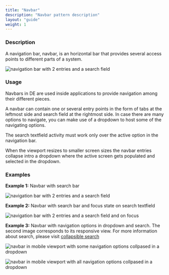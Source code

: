 ```yaml
---
title: "Navbar"
description: "Navbar pattern description"
layout: "guide"
weight: 1
---
```


### Description

A navigation bar, navbar, is an horizontal bar that provides several access points to different parts of a system.

![navigation bar with 2 entries and a search field](../../../images/Navbar.png)

### Usage

Navbars in DE are used inside applications to provide navigation among their different pieces.

A navbar can contain one or several entry points in the form of tabs at the leftmost side and search field at the rightmost side. In case there are many options to navigate, you can make use of a dropdown to host some of the navigating options.

The search textfield activity must work only over the active option in the navigation bar.

When the viewport resizes to smaller screen sizes the navbar entries collapse intro a dropdown where the active screen gets populated and selected in the dropdown.

### Examples

**Example 1:** Navbar with search bar

![navigation bar with 2 entries and a search field](../../../images/Navbar.png)

**Example 2:** Navbar with search bar and focus state on search textfield

![navigation bar with 2 entries and a search field and on focus](../../../images/NavbarFocusSearch.png)

**Example 3:** Navbar with navigation options in dropdown and search. The second image corresponds to its responsive view. For more information about search, please visit [collapsible search](./collapsible_search.html)

![navbar in mobile viewport with some navigation options collpased in a dropdown](../../../images/NavbarDropdown.png)

![navbar in mobile viewport with all navigation options collpased in a dropdown](../../../images/NavbarDropdownMobile.png)
